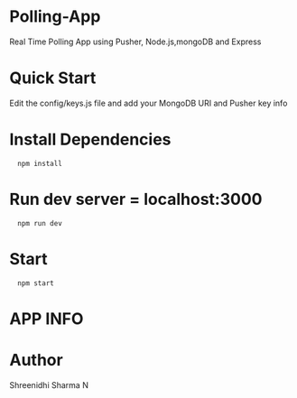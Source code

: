 # Polling-App
Real Time Polling App using Pusher, Node.js,mongoDB and Express


# Quick Start
Edit the config/keys.js file and add your MongoDB URI and Pusher key info


# Install Dependencies
      npm install

# Run dev server = localhost:3000
      npm run dev

# Start
      npm start


# APP INFO


# Author

   Shreenidhi Sharma N



